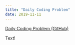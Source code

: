 ```yaml
---
title: "Daily Coding Problem"
date: 2019-11-11
---
```


[Daily Coding Problem (GitHub)](https://github.com/nmmarzano/daily-coding-problem)

Text!
